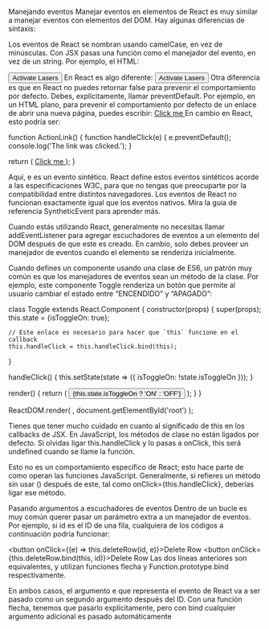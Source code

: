 Manejando eventos
Manejar eventos en elementos de React es muy similar a manejar eventos con elementos del DOM. Hay algunas diferencias de sintaxis:

Los eventos de React se nombran usando camelCase, en vez de minúsculas.
Con JSX pasas una función como el manejador del evento, en vez de un string.
Por ejemplo, el HTML:

<button onclick="activateLasers()">
  Activate Lasers
</button>
En React es algo diferente:

<button onClick={activateLasers}>
  Activate Lasers
</button>
Otra diferencia es que en React no puedes retornar false para prevenir el comportamiento por defecto. Debes, explícitamente, llamar preventDefault. Por ejemplo, en un HTML plano, para prevenir el comportamiento por defecto de un enlace de abrir una nueva página, puedes escribir:

<a href="#" onclick="console.log('The link was clicked.'); return false">
  Click me
</a>
En cambio en React, esto podría ser:

function ActionLink() {
  function handleClick(e) {
    e.preventDefault();
    console.log('The link was clicked.');
  }

  return (
    <a href="#" onClick={handleClick}>
      Click me
    </a>
  );
}

Aquí, e es un evento sintético. React define estos eventos sintéticos acorde a las especificaciones W3C, para que no tengas que preocuparte por la compatibilidad entre distintos navegadores. Los eventos de React no funcionan exactamente igual que los eventos nativos. Mira la guía de referencia SyntheticEvent para aprender más.

Cuando estás utilizando React, generalmente no necesitas llamar addEventListener para agregar escuchadores de eventos a un elemento del DOM después de que este es creado. En cambio, solo debes proveer un manejador de eventos cuando el elemento se renderiza inicialmente.

Cuando defines un componente usando una clase de ES6, un patrón muy común es que los manejadores de eventos sean un método de la clase. Por ejemplo, este componente Toggle renderiza un botón que permite al usuario cambiar el estado entre “ENCENDIDO” y “APAGADO”:

class Toggle extends React.Component {
  constructor(props) {
    super(props);
    this.state = {isToggleOn: true};

    // Este enlace es necesario para hacer que `this` funcione en el callback
    this.handleClick = this.handleClick.bind(this);
  }

  handleClick() {
    this.setState(state => ({
      isToggleOn: !state.isToggleOn
    }));
  }

  render() {
    return (
      <button onClick={this.handleClick}>
        {this.state.isToggleOn ? 'ON' : 'OFF'}
      </button>
    );
  }
}

ReactDOM.render(
  <Toggle />,
  document.getElementById('root')
);

Tienes que tener mucho cuidado en cuanto al significado de this en los callbacks de JSX. En JavaScript, los métodos de clase no están ligados por defecto. Si olvidas ligar this.handleClick y lo pasas a onClick, this será undefined cuando se llame la función.

Esto no es un comportamiento especifico de React; esto hace parte de como operan las funciones JavaScript. Generalmente, si refieres un método sin usar () después de este, tal como onClick={this.handleClick}, deberías ligar ese método.

Pasando argumentos a escuchadores de eventos
Dentro de un bucle es muy común querer pasar un parámetro extra a un manejador de eventos. Por ejemplo, si id es el ID de una fila, cualquiera de los códigos a continuación podría funcionar:

<button onClick={(e) => this.deleteRow(id, e)}>Delete Row</button>
<button onClick={this.deleteRow.bind(this, id)}>Delete Row</button>
Las dos líneas anteriores son equivalentes, y utilizan funciones flecha y Function.prototype.bind respectivamente.

En ambos casos, el argumento e que representa el evento de React va a ser pasado como un segundo argumento después del ID. Con una función flecha, tenemos que pasarlo explícitamente, pero con bind cualquier argumento adicional es pasado automáticamente